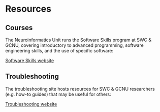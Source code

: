# Resources

## Courses

The Neuroinformatics Unit runs the Software Skills program at SWC & GCNU, covering introductory to advanced programming, software engineering skills, and the use of specific software:

<div class="sd-container-fluid sd-sphinx-override sd-mb-4 docutils">
    <div class="sd-row sd-row-cols-2 sd-row-cols-xs-2 sd-row-cols-sm-2 sd-row-cols-md-2 sd-row-cols-lg-2 docutils">
        <div class="sd-col sd-d-flex-column sd-col-auto sd-col-xs-auto sd-col-sm-auto sd-col-md-auto sd-col-lg-auto docutils">
            <p class="sd-text-left">
                <a class="sd-sphinx-override sd-btn sd-text-wrap sd-btn-primary sd-shadow-sm reference external" href="https://software-skills.neuroinformatics.dev/" target="_blank">
                    <span>
                        Software Skills website   
                        <span class="fa fa-gear">
                        </span>
                    </span>
                </a>
            </p>
        </div>
    </div>
</div>

## Troubleshooting
The troubleshooting site hosts resources for SWC & GCNU researchers (e.g. how-to guides) that may be useful for others:

<div class="sd-container-fluid sd-sphinx-override sd-mb-4 docutils">
    <div class="sd-row sd-row-cols-2 sd-row-cols-xs-2 sd-row-cols-sm-2 sd-row-cols-md-2 sd-row-cols-lg-2 docutils">
        <div class="sd-col sd-d-flex-column sd-col-auto sd-col-xs-auto sd-col-sm-auto sd-col-md-auto sd-col-lg-auto docutils">
            <p class="sd-text-left">
                <a class="sd-sphinx-override sd-btn sd-text-wrap sd-btn-primary sd-shadow-sm reference external" href="https://troubleshooting.neuroinformatics.dev" target="_blank">
                    <span>
                        Troubleshooting website   
                        <span class="fa fa-bug">
                        </span>
                    </span>
                </a>
            </p>
        </div>
    </div>
</div>
